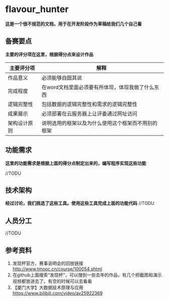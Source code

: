 # flavour_hunter
**这是一个很不规范的文档，用于在开发阶段作为草稿给我们几个自己看**
## 备赛要点

**主要的评分项在这里，根据得分点来设计作品**

| 主要评分项 | 解释 |
| -------- | -------- |
| 作品意义 | 必须能够自圆其说 |
| 完成程度 | 在word文档里面必须要有所体现，体现我做了什么东西 |
| 逻辑完整性 | 包括数据的逻辑完整性和需求的逻辑完整性 |
| 成果展示 | 必须部署在云服务器上让评委通过网址访问 |
| 架构设计原则 | 说明选用的框架以及为什么使用这个框架而不用别的框架 |



## 功能需求

**这里的功能需求是根据上面的得分点制定出来的，编写程序实现这些功能**

//TODU


## 技术架构

**经过讨论，我们挑选了这些工具。使用这些工具完成上面的功能代码**
//TODU

## 人员分工

//TODU

## 参考资料

1. 发现杯官方，赛事说明会的回放链接 http://www.tmooc.cn/course/100054.shtml
2. 在github上面搜索“发现杯”，可以搜到一些去年的作品，有几个把截图和演示视频都放进去了。有空的时候可以去看看
3. 【厦门大学】大数据技术原理与应用 https://www.bilibili.com/video/av25922369